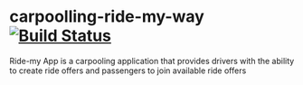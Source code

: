 # carpoolling-ride-my-way [![Build Status](https://travis-ci.org/collinewait/carpoolling-ride-my-way.svg?branch=develop)](https://travis-ci.org/collinewait/carpoolling-ride-my-way)
Ride-my App is a carpooling application that provides drivers with the ability to create ride offers  and passengers to join available ride offers